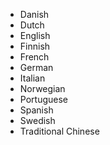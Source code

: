 - Danish
- Dutch
- English
- Finnish
- French
- German
- Italian
- Norwegian
- Portuguese
- Spanish
- Swedish
- Traditional Chinese


